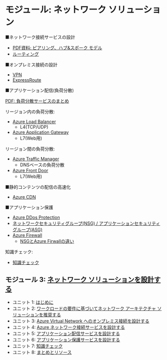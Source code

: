 
# モジュール: ネットワーク ソリューション

■ネットワーク接続サービスの設計

- [PDF資料: ピアリング、ハブ&スポーク モデル](../network/ハブ・スポーク.pdf)
- [ルーティング](../network/udr.md)

■オンプレミス接続の設計

- [VPN](../AZ-303/mod03-03-vpn.md)
- [ExpressRoute](../AZ-304/mod02-04-hybrid-network.md)

■アプリケーション配信(負荷分散)

[PDF: 負荷分散サービスのまとめ](../AZ-500/pdf/mod2/負荷分散サービス.pdf)

リージョン内の負荷分散:

- [Azure Load Balancer](../AZ-303/mod05-01-lb.md)
  - L4(TCP/UDP)
- [Azure Application Gateway](../AZ-303/mod05-02-appgw.md)
  - L7(Web用)

リージョン間の負荷分散:

- [Azure Traffic Manager](../AZ-303/mod05-03-traffic-manager.md)
  - DNSベースの負荷分散
- [Azure Front Door](../network/front-door.md)
  - L7(Web用)

■静的コンテンツの配信の高速化

- [Azure CDN](../AZ-204/mod12-02-cdn.md)

■アプリケーション保護

- [Azure DDos Protection](../network/ddos-protection.md)
- [ネットワークセキュリティグループ(NSG) / アプリケーションセキュリティグループ(ASG)](../AZ-303/mod05-05-nsg-asg.md)
- [Azure Firewall](../AZ-303/mod05-06-azure-firewall.md)
  - [NSGとAzure Firwallの違い](https://jpaztech.github.io/blog/network/difference-nsg-fw/)

知識チェック:

- [知識チェック](day3-lp4-m3-check.md)

## モジュール 3: [ネットワーク ソリューションを設計する](https://docs.microsoft.com/ja-jp/learn/modules/design-network-solutions/)
- ユニット 1: [はじめに](https://docs.microsoft.com/ja-jp/learn/modules/design-network-solutions/1-introduction)
- ユニット 2: [ワークロードの要件に基づいてネットワーク アーキテクチャ ソリューションを推奨する](https://docs.microsoft.com/ja-jp/learn/modules/design-network-solutions/2-recommend-network-architecture-solution-based-workload-requirements)
- ユニット 3: [Azure Virtual Network へのオンプレミス接続を設計する](https://docs.microsoft.com/ja-jp/learn/modules/design-network-solutions/3-design-for-premises-connectivity-to-azure-virtual-networks)
- ユニット 4: [Azure ネットワーク接続サービスを設計する](https://docs.microsoft.com/ja-jp/learn/modules/design-network-solutions/4-design-for-azure-network-connectivity-services)
- ユニット 5: [アプリケーション配信サービスを設計する](https://docs.microsoft.com/ja-jp/learn/modules/design-network-solutions/5-design-for-application-delivery-services)
- ユニット 6: [アプリケーション保護サービスを設計する](https://docs.microsoft.com/ja-jp/learn/modules/design-network-solutions/6-design-for-application-protection-services)
- ユニット 7: [知識チェック](https://docs.microsoft.com/ja-jp/learn/modules/design-network-solutions/7-knowledge-check)
- ユニット 8: [まとめとリソース](https://docs.microsoft.com/ja-jp/learn/modules/design-network-solutions/8-summary-resources)